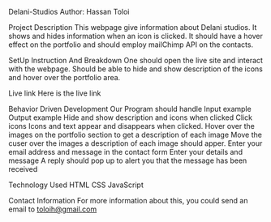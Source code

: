 Delani-Studios
Author: Hassan Toloi

Project Description
This webpage give information about Delani studios. It shows and hides information when an icon is clicked. It should have a hover effect on the portfolio and should employ mailChimp API on the contacts.

SetUp Instruction And Breakdown
One should open the live site and interact with the webpage. Should be able to hide and show description of the icons and hover over the portfolio area.

Live link
Here is the live link 

Behavior Driven Development
Our Program should handle	Input example	Output example
Hide and show description and icons when clicked	Click icons	Icons and text appear and disappears when clicked.
Hover over the images on the portfolio section to get a description of each image	Move the cuser over the images	a description of each image should apper.
Enter your email address and message in the contact form	Enter your details and message	A reply should pop up to alert you that the message has been received

Technology Used
HTML
CSS 
JavaScript

Contact Information
For more information about this, you could send an email to toloih@gmail.com
